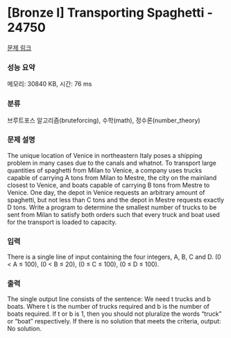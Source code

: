 # [Bronze I] Transporting Spaghetti - 24750 

[문제 링크](https://www.acmicpc.net/problem/24750) 

### 성능 요약

메모리: 30840 KB, 시간: 76 ms

### 분류

브루트포스 알고리즘(bruteforcing), 수학(math), 정수론(number_theory)

### 문제 설명

<p>The unique location of Venice in northeastern Italy poses a shipping problem in many cases due to the canals and whatnot. To transport large quantities of spaghetti from Milan to Venice, a company uses trucks capable of carrying A tons from Milan to Mestre, the city on the mainland closest to Venice, and boats capable of carrying B tons from Mestre to Venice. One day, the depot in Venice requests an arbitrary amount of spaghetti, but not less than C tons and the depot in Mestre requests exactly D tons. Write a program to determine the smallest number of trucks to be sent from Milan to satisfy both orders such that every truck and boat used for the transport is loaded to capacity.</p>

### 입력 

 <p>There is a single line of input containing the four integers, A, B, C and D. (0 < A ≤ 100), (0 < B ≤ 20), (0 ≤ C ≤ 100), (0 ≤ D ≤ 100).</p>

### 출력 

 <p>The single output line consists of the sentence: We need t trucks and b boats. Where t is the number of trucks required and b is the number of boats required. If t or b is 1, then you should not pluralize the words “truck” or “boat” respectively. If there is no solution that meets the criteria, output: No solution.</p>

